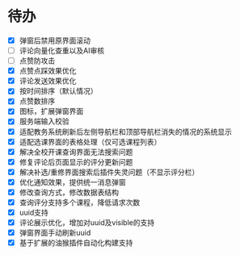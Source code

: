 # 待办
- [x] 弹窗后禁用原界面滚动  
- [ ] 评论向量化查重以及AI审核
- [ ] 点赞防攻击
- [x] 点赞点踩效果优化
- [x] 评论发送效果优化
- [x] 按时间排序（默认情况）
- [x] 点赞数排序
- [x] 图标，扩展弹窗界面
- [x] 服务端输入校验
- [x] 适配教务系统刷新后左侧导航栏和顶部导航栏消失的情况的系统显示
- [x] 适配选课界面的表格处理（仅可选课程列表）
- [x] 解决全校开课查询界面无法搜索问题
- [x] 修复评论后页面显示的评分更新问题
- [x] 解决补选/重修界面搜索后插件失灵问题（不显示评分栏）
- [x] 优化通知效果，提供统一消息弹窗
- [x] 修改查询方式，修改数据表结构
- [x] 查询评分支持多个课程，降低请求次数
- [x] uuid支持
- [x] 评论展示优化，增加对uuid及visible的支持
- [x] 弹窗界面手动刷新uuid
- [x] 基于扩展的油猴插件自动化构建支持